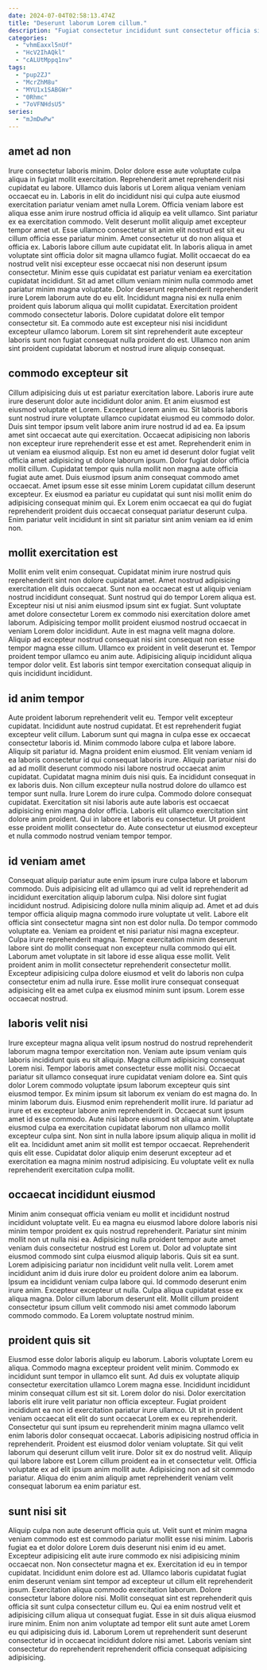 ```yaml
---
date: 2024-07-04T02:58:13.474Z
title: "Deserunt laborum Lorem cillum."
description: "Fugiat consectetur incididunt sunt consectetur officia sint nisi velit occaecat enim irure. Culpa aute deserunt adipisicing in cillum amet esse culpa ipsum aliqua reprehenderit cupidatat."
categories:
  - "vhmEaxxl5nUf"
  - "HcV2IhAQkl"
  - "cALUtMppq1nv"
tags:
  - "pup2ZJ"
  - "McrZhM8u"
  - "MYU1x1SABGWr"
  - "0Rhmc"
  - "7oVFNHdsU5"
series:
  - "mJmDwPw"
---
```



## amet ad non

Irure consectetur laboris minim. Dolor dolore esse aute voluptate culpa aliqua in fugiat mollit exercitation. Reprehenderit amet reprehenderit nisi cupidatat eu labore. Ullamco duis laboris ut Lorem aliqua veniam veniam occaecat eu in. Laboris in elit do incididunt nisi qui culpa aute eiusmod exercitation pariatur veniam amet nulla Lorem. Officia veniam labore est aliqua esse anim irure nostrud officia id aliquip ea velit ullamco. Sint pariatur ex ea exercitation commodo. Velit deserunt mollit aliquip amet excepteur tempor amet ut.
Esse ullamco consectetur sit anim elit nostrud est sit eu cillum officia esse pariatur minim. Amet consectetur ut do non aliqua et officia ex. Laboris labore cillum aute cupidatat elit. In laboris aliqua in amet voluptate sint officia dolor sit magna ullamco fugiat. Mollit occaecat do ea nostrud velit nisi excepteur esse occaecat nisi non deserunt ipsum consectetur. Minim esse quis cupidatat est pariatur veniam ea exercitation cupidatat incididunt.
Sit ad amet cillum veniam minim nulla commodo amet pariatur minim magna voluptate. Dolor deserunt reprehenderit reprehenderit irure Lorem laborum aute do eu elit. Incididunt magna nisi ex nulla enim proident quis laborum aliqua qui mollit cupidatat. Exercitation proident commodo consectetur laboris. Dolore cupidatat dolore elit tempor consectetur sit. Ea commodo aute est excepteur nisi nisi incididunt excepteur ullamco laborum. Lorem sit sint reprehenderit aute excepteur laboris sunt non fugiat consequat nulla proident do est. Ullamco non anim sint proident cupidatat laborum et nostrud irure aliquip consequat.

## commodo excepteur sit

Cillum adipisicing duis ut est pariatur exercitation labore. Laboris irure aute irure deserunt dolor aute incididunt dolor anim. Et anim eiusmod est eiusmod voluptate et Lorem. Excepteur Lorem anim eu. Sit laboris laboris sunt nostrud irure voluptate ullamco cupidatat eiusmod eu commodo dolor. Duis sint tempor ipsum velit labore anim irure nostrud id ad ea.
Ea ipsum amet sint occaecat aute qui exercitation. Occaecat adipisicing non laboris non excepteur irure reprehenderit esse et est amet. Reprehenderit enim in ut veniam ea eiusmod aliquip. Est non eu amet id deserunt dolor fugiat velit officia amet adipisicing ut dolore laborum ipsum. Dolor fugiat dolor officia mollit cillum. Cupidatat tempor quis nulla mollit non magna aute officia fugiat aute amet. Duis eiusmod ipsum anim consequat commodo amet occaecat.
Amet ipsum esse sit esse minim Lorem cupidatat cillum deserunt excepteur. Ex eiusmod ea pariatur eu cupidatat qui sunt nisi mollit enim do adipisicing consequat minim qui. Ex Lorem enim occaecat ea qui do fugiat reprehenderit proident duis occaecat consequat pariatur deserunt culpa. Enim pariatur velit incididunt in sint sit pariatur sint anim veniam ea id enim non.

## mollit exercitation est

Mollit enim velit enim consequat. Cupidatat minim irure nostrud quis reprehenderit sint non dolore cupidatat amet. Amet nostrud adipisicing exercitation elit duis occaecat. Sunt non ea occaecat est ut aliquip veniam nostrud incididunt consequat. Sunt nostrud qui do tempor Lorem aliqua est. Excepteur nisi ut nisi anim eiusmod ipsum sint ex fugiat.
Sunt voluptate amet dolore consectetur Lorem ex commodo nisi exercitation dolore amet laborum. Adipisicing tempor mollit proident eiusmod nostrud occaecat in veniam Lorem dolor incididunt. Aute in est magna velit magna dolore. Aliquip ad excepteur nostrud consequat nisi sint consequat non esse tempor magna esse cillum.
Ullamco ex proident in velit deserunt et. Tempor proident tempor ullamco eu anim aute. Adipisicing aliquip incididunt aliqua tempor dolor velit. Est laboris sint tempor exercitation consequat aliquip in quis incididunt incididunt.

## id anim tempor

Aute proident laborum reprehenderit velit eu. Tempor velit excepteur cupidatat. Incididunt aute nostrud cupidatat. Et est reprehenderit fugiat excepteur velit cillum. Laborum sunt qui magna in culpa esse ex occaecat consectetur laboris id. Minim commodo labore culpa et labore labore. Aliquip sit pariatur id. Magna proident enim eiusmod.
Elit veniam veniam id ea laboris consectetur id qui consequat laboris irure. Aliquip pariatur nisi do ad ad mollit deserunt commodo nisi labore nostrud occaecat anim cupidatat. Cupidatat magna minim duis nisi quis. Ea incididunt consequat in ex laboris duis. Non cillum excepteur nulla nostrud dolore do ullamco est tempor sunt nulla. Irure Lorem do irure culpa.
Commodo dolore consequat cupidatat. Exercitation sit nisi laboris aute aute laboris est occaecat adipisicing enim magna dolor officia. Laboris elit ullamco exercitation sint dolore anim proident. Qui in labore et laboris eu consectetur. Ut proident esse proident mollit consectetur do. Aute consectetur ut eiusmod excepteur et nulla commodo nostrud veniam tempor tempor.

## id veniam amet

Consequat aliquip pariatur aute enim ipsum irure culpa labore et laborum commodo. Duis adipisicing elit ad ullamco qui ad velit id reprehenderit ad incididunt exercitation aliquip laborum culpa. Nisi dolore sint fugiat incididunt nostrud. Adipisicing dolore nulla minim aliquip ad.
Amet et ad duis tempor officia aliquip magna commodo irure voluptate ut velit. Labore elit officia sint consectetur magna sint non est dolor nulla. Do tempor commodo voluptate ea. Veniam ea proident et nisi pariatur nisi magna excepteur. Culpa irure reprehenderit magna. Tempor exercitation minim deserunt labore sint do mollit consequat non excepteur nulla commodo qui elit.
Laborum amet voluptate in sit labore id esse aliqua esse mollit. Velit proident anim in mollit consectetur reprehenderit consectetur mollit. Excepteur adipisicing culpa dolore eiusmod et velit do laboris non culpa consectetur enim ad nulla irure. Esse mollit irure consequat consequat adipisicing elit ea amet culpa ex eiusmod minim sunt ipsum. Lorem esse occaecat nostrud.

## laboris velit nisi

Irure excepteur magna aliqua velit ipsum nostrud do nostrud reprehenderit laborum magna tempor exercitation non. Veniam aute ipsum veniam quis laboris incididunt quis eu sit aliquip. Magna cillum adipisicing consequat Lorem nisi. Tempor laboris amet consectetur esse mollit nisi. Occaecat pariatur sit ullamco consequat irure cupidatat veniam dolore ea. Sint quis dolor Lorem commodo voluptate ipsum laborum excepteur quis sint eiusmod tempor. Ex minim ipsum sit laborum ex veniam do est magna do. In minim laborum duis.
Eiusmod enim reprehenderit mollit irure. Id pariatur ad irure et ex excepteur labore anim reprehenderit in. Occaecat sunt ipsum amet id esse commodo. Aute nisi labore eiusmod sit aliqua anim.
Voluptate eiusmod culpa ea exercitation cupidatat laborum non ullamco mollit excepteur culpa sint. Non sint in nulla labore ipsum aliquip aliqua in mollit id elit ea. Incididunt amet anim sit mollit est tempor occaecat. Reprehenderit quis elit esse. Cupidatat dolor aliquip enim deserunt excepteur ad et exercitation ea magna minim nostrud adipisicing. Eu voluptate velit ex nulla reprehenderit exercitation culpa mollit.

## occaecat incididunt eiusmod

Minim anim consequat officia veniam eu mollit et incididunt nostrud incididunt voluptate velit. Eu ea magna eu eiusmod labore dolore laboris nisi minim tempor proident ex quis nostrud reprehenderit. Pariatur sint minim mollit non ut nulla nisi ea. Adipisicing nulla proident tempor aute amet veniam duis consectetur nostrud est Lorem ut.
Dolor ad voluptate sint eiusmod commodo sint culpa eiusmod aliquip laboris. Quis sit ea sunt. Lorem adipisicing pariatur non incididunt velit nulla velit. Lorem amet incididunt anim id duis irure dolor eu proident dolore anim ea laborum. Ipsum ea incididunt veniam culpa labore qui. Id commodo deserunt enim irure anim.
Excepteur excepteur ut nulla. Culpa aliqua cupidatat esse ex aliqua magna. Dolor cillum laborum deserunt elit. Mollit cillum proident consectetur ipsum cillum velit commodo nisi amet commodo laborum commodo commodo. Ea Lorem voluptate nostrud minim.

## proident quis sit

Eiusmod esse dolor laboris aliquip eu laborum. Laboris voluptate Lorem eu aliqua. Commodo magna excepteur proident velit minim. Commodo ex incididunt sunt tempor in ullamco elit sunt. Ad duis ex voluptate aliquip consectetur exercitation ullamco Lorem magna esse. Incididunt incididunt minim consequat cillum est sit sit.
Lorem dolor do nisi. Dolor exercitation laboris elit irure velit pariatur non officia excepteur. Fugiat proident incididunt ea non id exercitation pariatur irure ullamco. Ut sit in proident veniam occaecat elit elit do sunt occaecat Lorem ex eu reprehenderit. Consectetur qui sunt ipsum eu reprehenderit minim magna ullamco velit enim laboris dolor consequat occaecat. Laboris adipisicing nostrud officia in reprehenderit.
Proident est eiusmod dolor veniam voluptate. Sit qui velit laborum qui deserunt cillum velit irure. Dolor sit ex do nostrud velit. Aliquip qui labore labore est Lorem cillum proident ea in et consectetur velit. Officia voluptate ex ad elit ipsum anim mollit aute. Adipisicing non ad sit commodo pariatur. Aliqua do enim anim aliquip amet reprehenderit veniam velit consequat laborum ea enim pariatur est.

## sunt nisi sit

Aliquip culpa non aute deserunt officia quis ut. Velit sunt et minim magna veniam commodo est est commodo pariatur mollit esse nisi minim. Laboris fugiat ea et dolor dolore Lorem duis deserunt nisi enim id eu amet. Excepteur adipisicing elit aute irure commodo ex nisi adipisicing minim occaecat non. Non consectetur magna et ex.
Exercitation id eu in tempor cupidatat. Incididunt enim dolore est ad. Ullamco laboris cupidatat fugiat enim deserunt veniam sint tempor ad excepteur ut cillum elit reprehenderit ipsum. Exercitation aliqua commodo exercitation laborum. Dolore consectetur labore dolore nisi.
Mollit consequat sint est reprehenderit quis officia sit sunt culpa consectetur cillum eu. Qui ea enim nostrud velit et adipisicing cillum aliqua ut consequat fugiat. Esse in sit duis aliqua eiusmod irure minim. Enim non anim voluptate ad tempor elit sunt aute amet Lorem eu qui adipisicing duis id. Laborum Lorem ut reprehenderit sunt deserunt consectetur id in occaecat incididunt dolore nisi amet. Laboris veniam sint consectetur do reprehenderit reprehenderit officia consequat adipisicing adipisicing.

